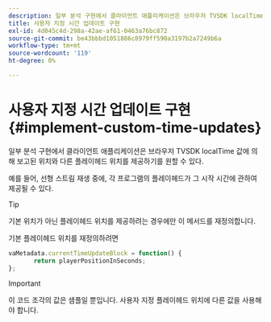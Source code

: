 ```yaml
---
description: 일부 분석 구현에서 클라이언트 애플리케이션은 브라우저 TVSDK localTime 값에 의해 보고된 위치와 다른 플레이헤드 위치를 제공하기를 원할 수 있다.
title: 사용자 지정 시간 업데이트 구현
exl-id: 4d045c4d-298a-42ae-af61-0463a76bc872
source-git-commit: be43bbbd1051886c8979ff590a3197b2a7249b6a
workflow-type: tm+mt
source-wordcount: '119'
ht-degree: 0%

---
```


# 사용자 지정 시간 업데이트 구현{#implement-custom-time-updates}

일부 분석 구현에서 클라이언트 애플리케이션은 브라우저 TVSDK localTime 값에 의해 보고된 위치와 다른 플레이헤드 위치를 제공하기를 원할 수 있다.

예를 들어, 선형 스트림 재생 중에, 각 프로그램의 플레이헤드가 그 시작 시간에 관하여 제공될 수 있다.

>[!TIP]
>
>기본 위치가 아닌 플레이헤드 위치를 제공하려는 경우에만 이 메서드를 재정의합니다.

기본 플레이헤드 위치를 재정의하려면

```js
vaMetadata.currentTimeUpdateBlock = function() { 
       return playerPositionInSeconds; 
}; 
```

>[!IMPORTANT]
>
>이 코드 조각의 값은 샘플일 뿐입니다. 사용자 지정 플레이헤드 위치에 다른 값을 사용해야 합니다.
